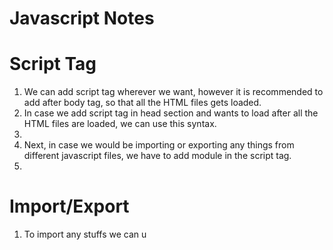 # Javascript Notes

# Script Tag
1. We can add script tag wherever we want, however it is recommended to add after body tag, so that all the HTML files gets loaded.
2. In case we add script tag in head section and wants to load after all the HTML files are loaded, we can use this syntax.
3. <script src="xd.js" defer></script>
4. Next, in case we would be importing or exporting any things from different javascript files, we have to add module in the script tag.
5. <script src="xd.js" defer type="module"></script>

# Import/Export
1. To import any stuffs we can u
